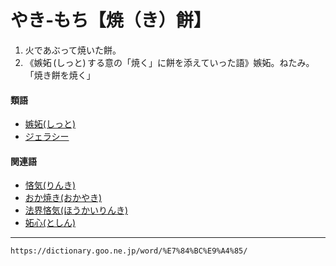 # やき‐もち【焼（き）餅】

1. 火であぶって焼いた餅。
2. 《嫉妬 (しっと) する意の「焼く」に餅を添えていった語》嫉妬。ねたみ。「焼き餅を焼く」
    

#### 類語

-   [嫉妬(しっと)](しっと（嫉妬）)
-   [ジェラシー](https://dictionary.goo.ne.jp/word/%E3%82%B8%E3%82%A7%E3%83%A9%E3%82%B7%E3%83%BC/#jn-93858)

#### 関連語

-   [悋気(りんき)](https://dictionary.goo.ne.jp/word/%E6%82%8B%E6%B0%97/#jn-233156)
-   [おか焼き(おかやき)](https://dictionary.goo.ne.jp/word/%E5%82%8D%E7%84%BC/#jn-30024)
-   [法界悋気(ほうかいりんき)](https://dictionary.goo.ne.jp/word/%E6%B3%95%E7%95%8C%E6%82%8B%E6%B0%97/#jn-201220)
-   [妬心(としん)](https://dictionary.goo.ne.jp/word/%E5%A6%AC%E5%BF%83/#jn-159003)

---
`https://dictionary.goo.ne.jp/word/%E7%84%BC%E9%A4%85/`